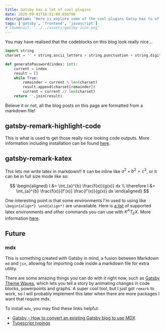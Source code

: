 ```yaml
---
title: Gatsby has a lot of cool plugins
date: 2020-09-01T16:51:00.656796
description: 'Here is explore some of the cool plugins Gatsy has to offer, which have been used to build this blog'
tags: ['gatsby', 'frontend', 'javascript']
# thumbnail: '../../assets/gatsby-icon.png'
---
```


You may have realised that the codeblocks on this blog look really nice...

```python
import string
charset = '' + string.ascii_letters + string.punctuation + string.digits

def generatePassword(index: int):
    current = index
    result = []
    while True:
        remainder = current % len(charset)
        result.append(charset[remainder])
        current = current // len(charset)
    return ''.join(result)
```

Believe it or not, all the blog posts on this page are formatted from a markdown file!

## gatsby-remark-highlight-code

This is what is used to get those really nice looking code outputs. More information including installation can be found [here](https://www.gatsbyjs.com/plugins/gatsby-remark-highlight-code/).

## gatsby-remark-katex

This lets me write latex in markdown!! It can be inline like $a^2+b^2=c^2$, or it can be in full size mode like so:

$$
\begin{aligned}
I  &= \int_{a}^{b} \frac{f(x)}{g(x)} dx \\
\therefore I &= \int_{a}^{b} \frac{f(x)}{f'(x)} \frac{f'(x)}{g(x)} dx
\end{aligned}
$$

One interesting point is that some environments I'm used to using like `\begin{align*} \end{align*)` are unavailable. Here is [a list](https://katex.org/docs/supported.html#environments) of supported latex environments and other commands you can use with $K^AT_EX$.
More information [here](https://www.gatsbyjs.com/plugins/gatsby-remark-katex).

## Future

### mdx

This is something created with Gatsby in mind, a fusion between Markdown `md` and `jsx`, allowing for importing code inside a markdown file for extra utility.

There are some amazing things you can do with it right now, such as [Gatsby Theme Waves](https://www.gatsbyjs.com/plugins/gatsby-theme-waves/), which lets you tell a story by animating changes in code blocks, powerpoints and graphs. A super cool tool, but I just got `remark` to work, so I will probably implement this later when there are more packages I want that require mdx.

To install `mdx`, you may find these links helpful:

- [Gatsby - How to convert an existing Gatsby blog to use MDX](https://www.gatsbyjs.com/blog/2019-11-21-how-to-convert-an-existing-gatsby-blog-to-use-mdx/)
- [Typescript typings](https://mdxjs.com/advanced/typescript)

